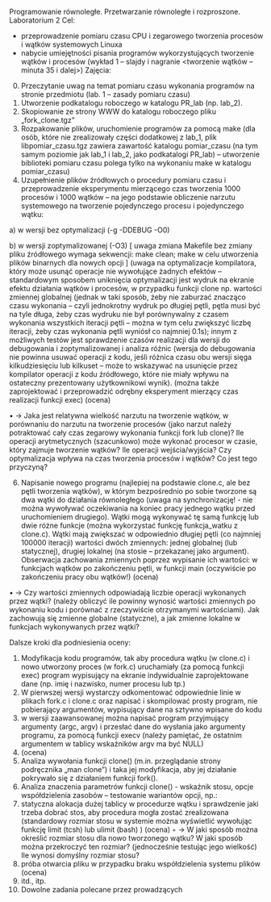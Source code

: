 Programowanie równoległe. Przetwarzanie równoległe i rozproszone.
Laboratorium 2
Cel:
- przeprowadzenie pomiaru czasu CPU i zegarowego tworzenia procesów i wątków
systemowych Linuxa
- nabycie umiejętności pisania programów wykorzystujących tworzenie wątków i procesów
(wykład 1 – slajdy i nagranie <tworzenie wątków – minuta 35 i dalej>)
Zajęcia:
0. Przeczytanie uwag na temat pomiaru czasu wykonania programów na stronie przedmiotu (lab. 1
– zasady pomiaru czasu)
1. Utworzenie podkatalogu roboczego w katalogu PR_lab (np. lab_2).
2. Skopiowanie ze strony WWW do katalogu roboczego pliku „fork_clone.tgz”
3. Rozpakowanie plików, uruchomienie programów za pomocą make (dla osób, które nie
zrealizowały części dodatkowej z lab_1, plik libpomiar_czasu.tgz zawiera zawartość katalogu
pomiar_czasu (na tym samym poziomie jak lab_1 i lab_2, jako podkatalogi PR_lab) –
utworzenie biblioteki pomiaru czasu polega tylko na wykonaniu make w katalogu pomiar_czasu)
4. Uzupełnienie plików źródłowych o procedury pomiaru czasu i przeprowadzenie eksperymentu
mierzącego czas tworzenia 1000 procesów i 1000 wątków – na jego podstawie obliczenie
narzutu systemowego na tworzenie pojedynczego procesu i pojedynczego wątku:

a) w wersji bez optymalizacji (-g -DDEBUG -O0)

b) w wersji zoptymalizowanej (-O3) [ uwaga zmiana Makefile bez zmiany pliku źródłowego
wymaga sekwencji: make clean; make w celu utworzenia plików binarnych dla nowych opcji ]
(uwaga na optymalizacje kompilatora, który może usunąć operacje nie wywołujące żadnych
efektów – standardowym sposobem uniknięcia optymalizacji jest wydruk na ekranie efektu
działania wątków i procesów, w przypadku funkcji clone np. wartości zmiennej globalnej (jednak
w taki sposób, żeby nie zaburzać znacząco czasu wykonania – czyli jednokrotny wydruk po
długiej pętli, pętla musi być na tyle długa, żeby czas wydruku nie był porównywalny z czasem
wykonania wszystkich iteracji pętli – można w tym celu zwiększyć liczbę iteracji, żeby czas
wykonania pętli wyniósł co najmniej 0.1s); innym z możliwych testów jest sprawdzenie czasów
realizacji dla wersji do debugowania i zoptymalizowanej i analiza różnic (wersja do
debugowania nie powinna usuwać operacji z kodu, jeśli różnica czasu obu wersji sięga
kilkudziesięciu lub kilkuset – może to wskazywać na usunięcie przez kompilator operacji z kodu
źródłowego, które nie miały wpływu na ostateczny prezentowany użytkownikowi wynik).
(można także zaprojektować i przeprowadzić odrębny eksperyment mierzący czas realizacji
funkcji exec) (ocena)

• -> Jaka jest relatywna wielkość narzutu na tworzenie wątków, w porównaniu do narzutu na
tworzenie procesów (jako narzut należy potraktować cały czas zegarowy wykonania funkcji
fork lub clone)? Ile operacji arytmetycznych (szacunkowo) może wykonać procesor w
czasie, który zajmuje tworzenie wątków? Ile operacji wejścia/wyjścia? Czy optymalizacja
wpływa na czas tworzenia procesów i wątków? Co jest tego przyczyną?

6. Napisanie nowego programu (najlepiej na podstawie clone.c, ale bez pętli tworzenia wątków), w
którym bezpośrednio po sobie tworzone są dwa wątki do działania równoległego (uwaga na
synchronizację! - nie można wywoływać oczekiwania na koniec pracy jednego wątku przed
uruchomieniem drugiego). Wątki mogą wykonywać tę samą funkcję lub dwie różne funkcje
(można wykorzystać funkcję funkcja_watku z clone.c). Wątki mają zwiększać w odpowiednio
długiej pętli (co najmniej 100000 iteracji) wartości dwóch zmiennych: jednej globalnej (lub
statycznej), drugiej lokalnej (na stosie – przekazanej jako argument). Obserwacja zachowania
zmiennych poprzez wypisanie ich wartości: w funkcjach wątków po zakończeniu pętli, w funkcji
main (oczywiście po zakończeniu pracy obu wątków!) (ocena)

• -> Czy wartości zmiennych odpowiadają liczbie operacji wykonanych przez wątki? (należy
obliczyć ile powinny wynosić wartości zmiennych po wykonaniu kodu i porównać z
rzeczywiście otrzymanymi wartościami). Jak zachowują się zmienne globalne (statyczne), a
jak zmienne lokalne w funkcjach wykonywanych przez wątki?

Dalsze kroki dla podniesienia oceny:
1. Modyfikacja kodu programów, tak aby procedura wątku (w clone.c) i nowo utworzony
proces (w fork.c) uruchamiały (za pomocą funkcji exec) program wypisujący na ekranie
indywidualnie zaprojektowane dane (np. imię i nazwisko, numer procesu lub tp.)
2. W pierwszej wersji wystarczy odkomentować odpowiednie linie w plikach fork.c i clone.c
oraz napisać i skompilować prosty program, nie pobierający argumentów, wypisujący dane
na sztywno wpisane do kodu
1. w wersji zaawansowanej można napisać program przyjmujący argumenty (argc, argv) i
przesłać dane do wysłania jako argumenty programu, za pomocą funkcji execv (należy
pamiętać, że ostatnim argumentem w tablicy wskaźników argv ma być NULL)
3. (ocena)
4. Analiza wywołania funkcji clone() (m.in. przeglądanie strony podręcznika „man clone”) i
taka jej modyfikacja, aby jej działanie pokrywało się z działaniem funkcji fork().
5. Analiza znaczenia parametrów funkcji clone() - wskaźnik stosu, opcje współdzielenia
zasobów – testowanie wariantów opcji, np.:
1. statyczna alokacja dużej tablicy w procedurze wątku i sprawdzenie jaki trzeba dobrać
stos, aby procedura mogła zostać zrealizowana (standardowy rozmiar stosu w systemie
można wyświetlić wywołując funkcję limit (tcsh) lub ulimit (bash) ) (ocena)
◦ -> W jaki sposób można określić rozmiar stosu dla nowo tworzonego wątku? W jaki
sposób można przekroczyć ten rozmiar? (jednocześnie testując jego wielkość) Ile wynosi
domyślny rozmiar stosu?
2. próba otwarcia pliku w przypadku braku współdzielenia systemu plików (ocena)
3. itd., itp.
6. Dowolne zadania polecane przez prowadzących
